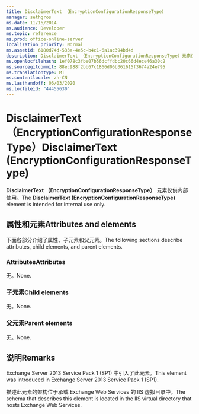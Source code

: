 ```yaml
---
title: DisclaimerText （EncryptionConfigurationResponseType）
manager: sethgros
ms.date: 11/16/2014
ms.audience: Developer
ms.topic: reference
ms.prod: office-online-server
localization_priority: Normal
ms.assetid: 6180d74d-533a-4e5c-b4c1-6a1ac394bd4d
description: DisclaimerText （EncryptionConfigurationResponseType）元素仅供内部使用。
ms.openlocfilehash: 1ef078c3fbe07b56dcffdbc20c66d4ece46a30c2
ms.sourcegitcommit: 88ec988f2bb67c1866d06b361615f3674a24e795
ms.translationtype: MT
ms.contentlocale: zh-CN
ms.lasthandoff: 06/03/2020
ms.locfileid: "44455630"
---
```

# <a name="disclaimertext-encryptionconfigurationresponsetype"></a><span data-ttu-id="e9b04-103">DisclaimerText （EncryptionConfigurationResponseType）</span><span class="sxs-lookup"><span data-stu-id="e9b04-103">DisclaimerText (EncryptionConfigurationResponseType)</span></span>

<span data-ttu-id="e9b04-104">**DisclaimerText （EncryptionConfigurationResponseType）** 元素仅供内部使用。</span><span class="sxs-lookup"><span data-stu-id="e9b04-104">The **DisclaimerText (EncryptionConfigurationResponseType)** element is intended for internal use only.</span></span> 

## <a name="attributes-and-elements"></a><span data-ttu-id="e9b04-105">属性和元素</span><span class="sxs-lookup"><span data-stu-id="e9b04-105">Attributes and elements</span></span>

<span data-ttu-id="e9b04-106">下面各部分介绍了属性、子元素和父元素。</span><span class="sxs-lookup"><span data-stu-id="e9b04-106">The following sections describe attributes, child elements, and parent elements.</span></span>
  
### <a name="attributes"></a><span data-ttu-id="e9b04-107">Attributes</span><span class="sxs-lookup"><span data-stu-id="e9b04-107">Attributes</span></span>

<span data-ttu-id="e9b04-108">无。</span><span class="sxs-lookup"><span data-stu-id="e9b04-108">None.</span></span>
  
### <a name="child-elements"></a><span data-ttu-id="e9b04-109">子元素</span><span class="sxs-lookup"><span data-stu-id="e9b04-109">Child elements</span></span>

<span data-ttu-id="e9b04-110">无。</span><span class="sxs-lookup"><span data-stu-id="e9b04-110">None.</span></span>
  
### <a name="parent-elements"></a><span data-ttu-id="e9b04-111">父元素</span><span class="sxs-lookup"><span data-stu-id="e9b04-111">Parent elements</span></span>

<span data-ttu-id="e9b04-112">无。</span><span class="sxs-lookup"><span data-stu-id="e9b04-112">None.</span></span>
  
## <a name="remarks"></a><span data-ttu-id="e9b04-113">说明</span><span class="sxs-lookup"><span data-stu-id="e9b04-113">Remarks</span></span>

<span data-ttu-id="e9b04-114">Exchange Server 2013 Service Pack 1 (SP1) 中引入了此元素。</span><span class="sxs-lookup"><span data-stu-id="e9b04-114">This element was introduced in Exchange Server 2013 Service Pack 1 (SP1).</span></span>
  
<span data-ttu-id="e9b04-115">描述此元素的架构位于承载 Exchange Web Services 的 IIS 虚拟目录中。</span><span class="sxs-lookup"><span data-stu-id="e9b04-115">The schema that describes this element is located in the IIS virtual directory that hosts Exchange Web Services.</span></span>
  


